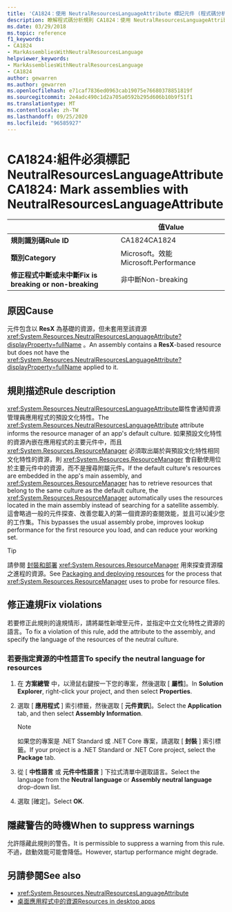 ```yaml
---
title: 'CA1824：使用 NeutralResourcesLanguageAttribute 標記元件 (程式碼分析) '
description: 瞭解程式碼分析規則 CA1824：使用 NeutralResourcesLanguageAttribute 標記元件
ms.date: 03/29/2018
ms.topic: reference
f1_keywords:
- CA1824
- MarkAssembliesWithNeutralResourcesLanguage
helpviewer_keywords:
- MarkAssembliesWithNeutralResourcesLanguage
- CA1824
author: gewarren
ms.author: gewarren
ms.openlocfilehash: e71caf7836ed0963cab19075e76680378851819f
ms.sourcegitcommit: 2e4adc490c1d2a705a0592b295d606b10b9f51f1
ms.translationtype: MT
ms.contentlocale: zh-TW
ms.lasthandoff: 09/25/2020
ms.locfileid: "96585927"
---
```

# <a name="ca1824-mark-assemblies-with-neutralresourceslanguageattribute"></a><span data-ttu-id="e11d8-103">CA1824:組件必須標記 NeutralResourcesLanguageAttribute</span><span class="sxs-lookup"><span data-stu-id="e11d8-103">CA1824: Mark assemblies with NeutralResourcesLanguageAttribute</span></span>

| | <span data-ttu-id="e11d8-104">值</span><span class="sxs-lookup"><span data-stu-id="e11d8-104">Value</span></span> |
|-|-|
| <span data-ttu-id="e11d8-105">**規則識別碼**</span><span class="sxs-lookup"><span data-stu-id="e11d8-105">**Rule ID**</span></span> |<span data-ttu-id="e11d8-106">CA1824</span><span class="sxs-lookup"><span data-stu-id="e11d8-106">CA1824</span></span>|
| <span data-ttu-id="e11d8-107">**類別**</span><span class="sxs-lookup"><span data-stu-id="e11d8-107">**Category**</span></span> |<span data-ttu-id="e11d8-108">Microsoft。效能</span><span class="sxs-lookup"><span data-stu-id="e11d8-108">Microsoft.Performance</span></span>|
| <span data-ttu-id="e11d8-109">**修正程式中斷或未中斷**</span><span class="sxs-lookup"><span data-stu-id="e11d8-109">**Fix is breaking or non-breaking**</span></span> |<span data-ttu-id="e11d8-110">非中斷</span><span class="sxs-lookup"><span data-stu-id="e11d8-110">Non-breaking</span></span>|

## <a name="cause"></a><span data-ttu-id="e11d8-111">原因</span><span class="sxs-lookup"><span data-stu-id="e11d8-111">Cause</span></span>

<span data-ttu-id="e11d8-112">元件包含以 **ResX** 為基礎的資源，但未套用至該資源 <xref:System.Resources.NeutralResourcesLanguageAttribute?displayProperty=fullName> 。</span><span class="sxs-lookup"><span data-stu-id="e11d8-112">An assembly contains a **ResX**-based resource but does not have the <xref:System.Resources.NeutralResourcesLanguageAttribute?displayProperty=fullName> applied to it.</span></span>

## <a name="rule-description"></a><span data-ttu-id="e11d8-113">規則描述</span><span class="sxs-lookup"><span data-stu-id="e11d8-113">Rule description</span></span>

<span data-ttu-id="e11d8-114"><xref:System.Resources.NeutralResourcesLanguageAttribute>屬性會通知資源管理員應用程式的預設文化特性。</span><span class="sxs-lookup"><span data-stu-id="e11d8-114">The <xref:System.Resources.NeutralResourcesLanguageAttribute> attribute informs the resource manager of an app's default culture.</span></span> <span data-ttu-id="e11d8-115">如果預設文化特性的資源內嵌在應用程式的主要元件中，而且 <xref:System.Resources.ResourceManager> 必須取出屬於與預設文化特性相同文化特性的資源，則 <xref:System.Resources.ResourceManager> 會自動使用位於主要元件中的資源，而不是搜尋附屬元件。</span><span class="sxs-lookup"><span data-stu-id="e11d8-115">If the default culture's resources are embedded in the app's main assembly, and <xref:System.Resources.ResourceManager> has to retrieve resources that belong to the same culture as the default culture, the <xref:System.Resources.ResourceManager> automatically uses the resources located in the main assembly instead of searching for a satellite assembly.</span></span> <span data-ttu-id="e11d8-116">這會略過一般的元件探查、改善您載入的第一個資源的查閱效能，並且可以減少您的工作集。</span><span class="sxs-lookup"><span data-stu-id="e11d8-116">This bypasses the usual assembly probe, improves lookup performance for the first resource you load, and can reduce your working set.</span></span>

> [!TIP]
> <span data-ttu-id="e11d8-117">請參閱 [封裝和部署](../../../framework/resources/packaging-and-deploying-resources-in-desktop-apps.md) <xref:System.Resources.ResourceManager> 用來探查資源檔之進程的資源。</span><span class="sxs-lookup"><span data-stu-id="e11d8-117">See [Packaging and deploying resources](../../../framework/resources/packaging-and-deploying-resources-in-desktop-apps.md) for the process that <xref:System.Resources.ResourceManager> uses to probe for resource files.</span></span>

## <a name="fix-violations"></a><span data-ttu-id="e11d8-118">修正違規</span><span class="sxs-lookup"><span data-stu-id="e11d8-118">Fix violations</span></span>

<span data-ttu-id="e11d8-119">若要修正此規則的違規情形，請將屬性新增至元件，並指定中立文化特性之資源的語言。</span><span class="sxs-lookup"><span data-stu-id="e11d8-119">To fix a violation of this rule, add the attribute to the assembly, and specify the language of the resources of the neutral culture.</span></span>

### <a name="to-specify-the-neutral-language-for-resources"></a><span data-ttu-id="e11d8-120">若要指定資源的中性語言</span><span class="sxs-lookup"><span data-stu-id="e11d8-120">To specify the neutral language for resources</span></span>

1. <span data-ttu-id="e11d8-121">在 **方案總管** 中，以滑鼠右鍵按一下您的專案，然後選取 [ **屬性**]。</span><span class="sxs-lookup"><span data-stu-id="e11d8-121">In **Solution Explorer**, right-click your project, and then select **Properties**.</span></span>

2. <span data-ttu-id="e11d8-122">選取 [ **應用程式** ] 索引標籤，然後選取 [ **元件資訊**]。</span><span class="sxs-lookup"><span data-stu-id="e11d8-122">Select the **Application** tab, and then select **Assembly Information**.</span></span>

   > [!NOTE]
   > <span data-ttu-id="e11d8-123">如果您的專案是 .NET Standard 或 .NET Core 專案，請選取 [ **封裝** ] 索引標籤。</span><span class="sxs-lookup"><span data-stu-id="e11d8-123">If your project is a .NET Standard or .NET Core project, select the **Package** tab.</span></span>

3. <span data-ttu-id="e11d8-124">從 [ **中性語言** 或 **元件中性語言** ] 下拉式清單中選取語言。</span><span class="sxs-lookup"><span data-stu-id="e11d8-124">Select the language from the **Neutral language** or **Assembly neutral language** drop-down list.</span></span>

4. <span data-ttu-id="e11d8-125">選取 [確定]。</span><span class="sxs-lookup"><span data-stu-id="e11d8-125">Select **OK**.</span></span>

## <a name="when-to-suppress-warnings"></a><span data-ttu-id="e11d8-126">隱藏警告的時機</span><span class="sxs-lookup"><span data-stu-id="e11d8-126">When to suppress warnings</span></span>

<span data-ttu-id="e11d8-127">允許隱藏此規則的警告。</span><span class="sxs-lookup"><span data-stu-id="e11d8-127">It is permissible to suppress a warning from this rule.</span></span> <span data-ttu-id="e11d8-128">不過，啟動效能可能會降低。</span><span class="sxs-lookup"><span data-stu-id="e11d8-128">However, startup performance might degrade.</span></span>

## <a name="see-also"></a><span data-ttu-id="e11d8-129">另請參閱</span><span class="sxs-lookup"><span data-stu-id="e11d8-129">See also</span></span>

- <xref:System.Resources.NeutralResourcesLanguageAttribute>
- [<span data-ttu-id="e11d8-130">桌面應用程式中的資源</span><span class="sxs-lookup"><span data-stu-id="e11d8-130">Resources in desktop apps</span></span>](../../../framework/resources/index.md)

